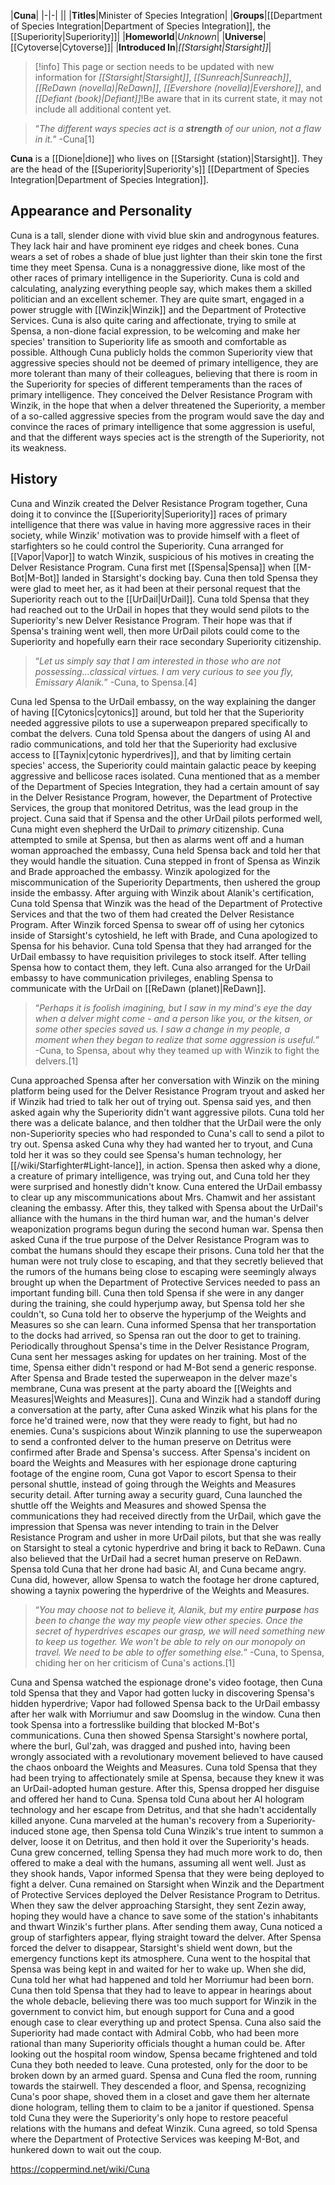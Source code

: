 |**Cuna**|
|-|-|
||
|**Titles**|Minister of Species Integration|
|**Groups**|[[Department of Species Integration\|Department of Species Integration]], the [[Superiority\|Superiority]]|
|**Homeworld**|*Unknown*|
|**Universe**|[[Cytoverse\|Cytoverse]]|
|**Introduced In**|*[[Starsight\|Starsight]]*|

> [!info] This page or section needs to be updated with new information for *[[Starsight\|Starsight]]*, *[[Sunreach\|Sunreach]]*, *[[ReDawn (novella)\|ReDawn]]*, *[[Evershore (novella)\|Evershore]]*, and *[[Defiant (book)\|Defiant]]*!Be aware that in its current state, it may not include all additional content yet.

>“*The different ways species act is a **strength** of our union, not a flaw in it.*”
\-Cuna[1]


**Cuna** is a [[Dione\|dione]] who lives on [[Starsight (station)\|Starsight]]. They are the head of the [[Superiority\|Superiority's]] [[Department of Species Integration\|Department of Species Integration]].

## Appearance and Personality
Cuna is a tall, slender dione with vivid blue skin and androgynous features. They lack hair and have prominent eye ridges and cheek bones. Cuna wears a set of robes a shade of blue just lighter than their skin tone the first time they meet Spensa.
Cuna is a nonaggressive dione, like most of the other races of primary intelligence in the Superiority. Cuna is cold and calculating, analyzing everything people say, which makes them a skilled politician and an excellent schemer. They are quite smart, engaged in a power struggle with [[Winzik\|Winzik]] and the Department of Protective Services. Cuna is also quite caring and affectionate, trying to smile at Spensa, a non-dione facial expression, to be welcoming and make her species' transition to Superiority life as smooth and comfortable as possible.
Although Cuna publicly holds the common Superiority view that aggressive species should not be deemed of primary intelligence, they are more tolerant than many of their colleagues, believing that there is room in the Superiority for species of different temperaments than the races of primary intelligence. They conceived the Delver Resistance Program with Winzik, in the hope that when a delver threatened the Superiority, a member of a so-called aggressive species from the program would save the day and convince the races of primary intelligence that some aggression is useful, and that the different ways species act is the strength of the Superiority, not its weakness. 

## History
Cuna and Winzik created the Delver Resistance Program together, Cuna doing it to convince the [[Superiority\|Superiority]] races of primary intelligence that there was value in having more aggressive races in their society, while Winzik' motivation was to provide himself with a fleet of starfighters so he could control the Superiority.
Cuna arranged for [[Vapor\|Vapor]] to watch Winzik, suspicious of his motives in creating the Delver Resistance Program.
Cuna first met [[Spensa\|Spensa]] when [[M-Bot\|M-Bot]] landed in Starsight's docking bay. Cuna then told Spensa they were glad to meet her, as it had been at their personal request that the Superiority reach out to the [[UrDail\|UrDail]]. Cuna told Spensa that they had reached out to the UrDail in hopes that they would send pilots to the Superiority's new Delver Resistance Program. Their hope was that if Spensa's training went well, then more UrDail pilots could come to the Superiority and hopefully earn their race secondary Superiority citizenship.

>“*Let us simply say that I am interested in those who are not possessing...classical virtues. I am very curious to see you fly, Emissary Alanik.*”
\-Cuna, to Spensa.[4]

Cuna led Spensa to the UrDail embassy, on the way explaining the danger of having [[Cytonics\|cytonics]] around, but told her that the Superiority needed aggressive pilots to use a superweapon prepared specifically to combat the delvers.
Cuna told Spensa about the dangers of using AI and radio communications, and told her that the Superiority had exclusive access to [[Taynix\|cytonic hyperdrives]], and that by limiting certain species' access, the Superiority could maintain galactic peace by keeping aggressive and bellicose races isolated.
Cuna mentioned that as a member of the Department of Species Integration, they had a certain amount of say in the Delver Resistance Program, however, the Department of Protective Services, the group that monitored Detritus, was the lead group in the project. Cuna said that if Spensa and the other UrDail pilots performed well, Cuna might even shepherd the UrDail to *primary* citizenship. Cuna attempted to smile at Spensa, but then as alarms went off and a human woman approached the embassy, Cuna held Spensa back and told her that they would handle the situation.
Cuna stepped in front of Spensa as Winzik and Brade approached the embassy. Winzik apologized for the miscommunication of the Superiority Departments, then ushered the group inside the embassy. After arguing with Winzik about Alanik's certification, Cuna told Spensa that Winzik was the head of the Department of Protective Services and that the two of them had created the Delver Resistance Program. After Winzik forced Spensa to swear off of using her cytonics inside of Starsight's cytoshield, he left with Brade, and Cuna apologized to Spensa for his behavior. Cuna told Spensa that they had arranged for the UrDail embassy to have requisition privileges to stock itself. After telling Spensa how to contact them, they left.
Cuna also arranged for the UrDail embassy to have communication privileges, enabling Spensa to communicate with the UrDail on [[ReDawn (planet)\|ReDawn]].

>“*Perhaps it is foolish imagining, but I saw in my mind's eye the day when a delver might come - and a person like you, or the kitsen, or some other species saved us. I saw a change in my people, a moment when they began to realize that some aggression is useful.*”
\-Cuna, to Spensa, about why they teamed up with Winzik to fight the delvers.[1]

Cuna approached Spensa after her conversation with Winzik on the mining platform being used for the Delver Resistance Program tryout and asked her if Winzik had tried to talk her out of trying out. Spensa said yes, and then asked again why the Superiority didn't want aggressive pilots. Cuna told her there was a delicate balance, and then toldher that the UrDail were the only non-Superiority species who had responded to Cuna's call to send a pilot to try out. Spensa asked Cuna why they had wanted her to tryout, and Cuna told her it was so they could see Spensa's human technology, her [[/wiki/Starfighter#Light-lance]], in action. Spensa then asked why a dione, a creature of primary intelligence, was trying out, and Cuna told her they were surprised and honestly didn't know.
Cuna entered the UrDail embassy to clear up any miscommunications about Mrs. Chamwit and her assistant cleaning the embassy. After this, they talked with Spensa about the UrDail's alliance with the humans in the third human war, and the human's delver weaponization programs begun during the second human war. Spensa then asked Cuna if the true purpose of the Delver Resistance Program was to combat the humans should they escape their prisons. Cuna told her that the human were not truly close to escaping, and that they secretly believed that the rumors of the humans being close to escaping were seemingly always brought up when the Department of Protective Services needed to pass an important funding bill. Cuna then told Spensa if she were in any danger during the training, she could hyperjump away, but Spensa told her she couldn't, so Cuna told her to observe the hyperjump of the Weights and Measures so she can learn. Cuna informed Spensa that her transportation to the docks had arrived, so Spensa ran out the door to get to training.
Periodically throughout Spensa's time in the Delver Resistance Program, Cuna sent her messages asking for updates on her training. Most of the time, Spensa either didn't respond or had M-Bot send a generic response.
After Spensa and Brade tested the superweapon in the delver maze's membrane, Cuna was present at the party aboard the [[Weights and Measures\|Weights and Measures]]. Cuna and Winzik had a standoff during a conversation at the party, after Cuna asked Winzik what his plans for the force he'd trained were, now that they were ready to fight, but had no enemies. Cuna's suspicions about Winzik planning to use the superweapon to send a confronted delver to the human preserve on Detritus were confirmed after Brade and Spensa's success.
After Spensa's incident on board the Weights and Measures with her espionage drone capturing footage of the engine room, Cuna got Vapor to escort Spensa to their personal shuttle, instead of going through the Weights and Measures security detail. After turning away a security guard, Cuna launched the shuttle off the Weights and Measures and showed Spensa the communications they had received directly from the UrDail, which gave the impression that Spensa was never intending to train in the Delver Resistance Program and usher in more UrDail pilots, but that she was really on Starsight to steal a cytonic hyperdrive and bring it back to ReDawn. Cuna also believed that the UrDail had a secret human preserve on ReDawn. Spensa told Cuna that her drone had basic AI, and Cuna became angry. Cuna did, however, allow Spensa to watch the footage her drone captured, showing a taynix powering the hyperdrive of the Weights and Measures.

>“*You may choose not to believe it, Alanik, but my entire **purpose** has been to change the way my people view other species. Once the secret of hyperdrives escapes our grasp, we will need something new to keep us together. We won't be able to rely on our monopoly on travel. We need to be able to offer something else.*”
\-Cuna, to Spensa, chiding her on her criticism of Cuna's actions.[1]

Cuna and Spensa watched the espionage drone's video footage, then Cuna told Spensa that they and Vapor had gotten lucky in discovering Spensa's hidden hyperdrive; Vapor had followed Spensa back to the UrDail embassy after her walk with Morriumur and saw Doomslug in the window. Cuna then took Spensa into a fortresslike building that blocked M-Bot's communications. Cuna then showed Spensa Starsight's nowhere portal, where the burl, Gul'zah, was dragged and pushed into, having been wrongly associated with a revolutionary movement believed to have caused the chaos onboard the Weights and Measures. Cuna told Spensa that they had been trying to affectionately smile at Spensa, because they knew it was an UrDail-adopted human gesture. After this, Spensa dropped her disguise and offered her hand to Cuna. Spensa told Cuna about her AI hologram technology and her escape from Detritus, and that she hadn't accidentally killed anyone. Cuna marveled at the human's recovery from a Superiority-induced stone age, then Spensa told Cuna Winzik's true intent to summon a delver, loose it on Detritus, and then hold it over the Superiority's heads. Cuna grew concerned, telling Spensa they had much more work to do, then offered to make a deal with the humans, assuming all went well. Just as they shook hands, Vapor informed Spensa that they were being deployed to fight a delver.
Cuna remained on Starsight when Winzik and the Department of Protective Services deployed the Delver Resistance Program to Detritus. When they saw the delver approaching Starsight, they sent Zezin away, hoping they would have a chance to save some of the station's inhabitants and thwart Winzik's further plans. After sending them away, Cuna noticed a group of starfighters appear, flying straight toward the delver.
After Spensa forced the delver to disappear, Starsight's shield went down, but the emergency functions kept its atmosphere. Cuna went to the hospital that Spensa was being kept in and waited for her to wake up. When she did, Cuna told her what had happened and told her Morriumur had been born. Cuna then told Spensa that they had to leave to appear in hearings about the whole debacle, believing there was too much support for Winzik in the government to convict him, but enough support for Cuna and a good enough case to clear everything up and protect Spensa. Cuna also said the Superiority had made contact with Admiral Cobb, who had been more rational than many Superiority officials thought a human could be. After looking out the hospital room window, Spensa became frightened and told Cuna they both needed to leave. Cuna protested, only for the door to be broken down by an armed guard. Spensa and Cuna fled the room, running towards the stairwell. They descended a floor, and Spensa, recognizing Cuna's poor shape, shoved them in a closet and gave them her alternate dione hologram, telling them to claim to be a janitor if questioned. Spensa told Cuna they were the Superiority's only hope to restore peaceful relations with the humans and defeat Winzik. Cuna agreed, so told Spensa where the Department of Protective Services was keeping M-Bot, and hunkered down to wait out the coup.



https://coppermind.net/wiki/Cuna